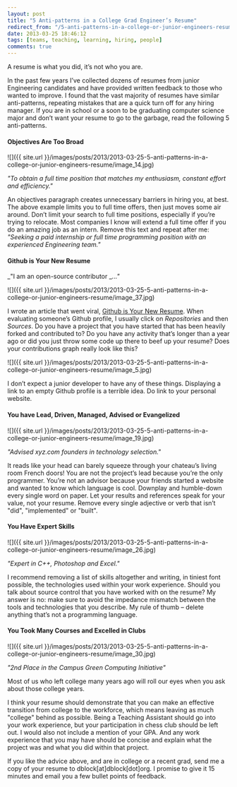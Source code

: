 ```yaml
---
layout: post
title: "5 Anti-patterns in a College Grad Engineer’s Resume"
redirect_from: "/5-anti-patterns-in-a-college-or-junior-engineers-resume"
date: 2013-03-25 18:46:12
tags: [teams, teaching, learning, hiring, people]
comments: true
---
```

A resume is what you did, it’s not who you are.

In the past few years I’ve collected dozens of resumes from junior Engineering candidates and have provided written feedback to those who wanted to improve. I found that the vast majority of resumes have similar anti-patterns, repeating mistakes that are a quick turn off for any hiring manager. If you are in school or a soon to be graduating computer science major and don’t want your resume to go to the garbage, read the following 5 anti-patterns.

#### Objectives Are Too Broad

![]({{ site.url }}/images/posts/2013/2013-03-25-5-anti-patterns-in-a-college-or-junior-engineers-resume/image_14.jpg)

_"To obtain a full time position that matches my enthusiasm, constant effort and efficiency."_

An objectives paragraph creates unnecessary barriers in hiring you, at best. The above example limits you to full time offers, then just moves some air around. Don’t limit your search to full time positions, especially if you’re trying to relocate. Most companies I know will extend a full time offer if you do an amazing job as an intern. Remove this text and repeat after me: _"Seeking a paid internship or full time programming position with an experienced Engineering team."_

#### Github is Your New Resume

_"I am an open-source contributor __..."_

![]({{ site.url }}/images/posts/2013/2013-03-25-5-anti-patterns-in-a-college-or-junior-engineers-resume/image_37.jpg)

I wrote an article that went viral, [Github is Your New Resume](http://code.dblock.org/github-is-your-new-resume). When evaluating someone’s Github profile, I usually click on _Repositories_ and then _Sources_. Do you have a project that you have started that has been heavily forked and contributed to? Do you have any activity that’s longer than a year ago or did you just throw some code up there to beef up your resume? Does your contributions graph really look like this?

![]({{ site.url }}/images/posts/2013/2013-03-25-5-anti-patterns-in-a-college-or-junior-engineers-resume/image_5.jpg)

I don’t expect a junior developer to have any of these things. Displaying a link to an empty Github profile is a terrible idea. Do link to your personal website.

#### You have Lead, Driven, Managed, Advised or Evangelized

![]({{ site.url }}/images/posts/2013/2013-03-25-5-anti-patterns-in-a-college-or-junior-engineers-resume/image_19.jpg)

_"Advised xyz.com founders in technology selection."_

It reads like your head can barely squeeze through your chateau’s living room French doors! You are not the project’s lead because you’re the only programmer. You’re not an advisor because your friends started a website and wanted to know which language is cool. Downplay and humble-down every single word on paper. Let your results and references speak for your value, not your resume. Remove every single adjective or verb that isn’t "did", "implemented" or "built".

#### You Have Expert Skills

![]({{ site.url }}/images/posts/2013/2013-03-25-5-anti-patterns-in-a-college-or-junior-engineers-resume/image_26.jpg)

_"Expert in C++, Photoshop and Excel."_

I recommend removing a list of skills altogether and writing, in tiniest font possible, the technologies used within your work experience.  Should you talk about source control that you have worked with on the resume? My answer is no: make sure to avoid the impedance mismatch between the tools and technologies that you describe. My rule of thumb – delete anything that’s not a programming language.

#### You Took Many Courses and Excelled in Clubs

![]({{ site.url }}/images/posts/2013/2013-03-25-5-anti-patterns-in-a-college-or-junior-engineers-resume/image_30.jpg)

_"2nd Place in the Campus Green Computing Initiative"_

Most of us who left college many years ago will roll our eyes when you ask about those college years.

I think your resume should demonstrate that you can make an effective transition from college to the workforce, which means leaving as much "college" behind as possible. Being a Teaching Assistant should go into your work experience, but your participation in chess club should be left out. I would also not include a mention of your GPA. And any work experience that you may have should be concise and explain what the project was and what you did within that project.

If you like the advice above, and are in college or a recent grad, send me a copy of your resume to dblock[at]dblock[dot]org. I promise to give it 15 minutes and email you a few bullet points of feedback.

